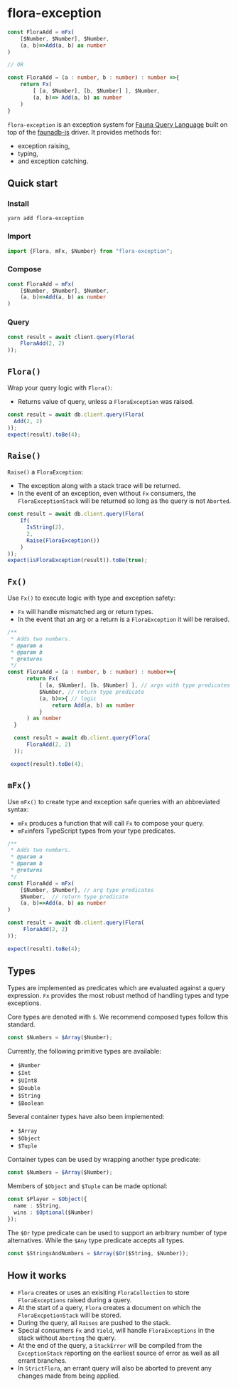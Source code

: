 # flora-exception
```typescript
const FloraAdd = mFx(
    [$Number, $Number], $Number,
    (a, b)=>Add(a, b) as number
)

// OR

const FloraAdd = (a : number, b : number) : number =>{
    return Fx(
        [ [a, $Number], [b, $Number] ], $Number,
        (a, b)=> Add(a, b) as number
    )
}
```
`flora-exception` is an exception system for [Fauna Query Language](https://docs.fauna.com/fauna/current/api/fql/) built on top of the [faunadb-js](https://github.com/fauna/faunadb-js) driver. It provides methods for:
- exception raising, 
- typing,
- and exception catching.


## Quick start

### Install
`yarn add flora-exception`

### Import
```typescript
import {Flora, mFx, $Number} from "flora-exception";
```

### Compose
```typescript
const FloraAdd = mFx(
    [$Number, $Number], $Number,
    (a, b)=>Add(a, b) as number
)
```

### Query
```typescript
const result = await client.query(Flora(
    FloraAdd(2, 2)
));
```

## `Flora()`
Wrap your query logic with `Flora()`:
- Returns value of query, unless a `FloraException` was raised.
```typescript
const result = await db.client.query(Flora(
  Add(2, 2)
));
expect(result).toBe(4);
```

## `Raise()`
`Raise()` a `FloraException`:
- The exception along with a stack trace will be returned.
- In the event of an exception, even without `Fx` consumers, the `FloraExceptionStack` will be returned so long as the query is not `Aborted`.
```typescript
const result = await db.client.query(Flora(
    If(
      IsString(2),
      2,
      Raise(FloraException())
    )
));
expect(isFloraException(result)).toBe(true);
```

## `Fx()`
Use `Fx()` to execute logic with type and exception safety:
- `Fx` will handle mismatched arg or return types. 
- In the event that an arg or a return is a `FloraException` it will be reraised.
```typescript
/**
 * Adds two numbers.
 * @param a 
 * @param b 
 * @returns 
 */
const FloraAdd = (a : number, b : number) : number=>{
      return Fx(
          [ [a, $Number], [b, $Number] ], // args with type predicates
          $Number, // return type predicate
          (a, b)=>{ // logic
              return Add(a, b) as number
          }
      ) as number
  }

  const result = await db.client.query(Flora(
      FloraAdd(2, 2)
  ));

 expect(result).toBe(4);
```

## `mFx()`
Use `mFx()` to create type and exception safe queries with an abbreviated syntax:
- `mFx` produces a function that will call `Fx` to compose your query. 
- `mFx`infers TypeScript types from your type predicates.
```typescript
/**
 * Adds two numbers.
 * @param a 
 * @param b 
 * @returns 
 */
const FloraAdd = mFx(
    [$Number, $Number], // arg type predicates
    $Number,  // return type predicate
    (a, b)=>Add(a, b) as number
)

const result = await db.client.query(Flora(
     FloraAdd(2, 2)
));

expect(result).toBe(4);
```

## Types
Types are implemented as predicates which are evaluated against a query expression. `Fx` provides the most robust method of handling types and type exceptions.

Core types are denoted with `$`. We recommend composed types follow this standard.
```typescript
const $Numbers = $Array($Number);
```

Currently, the following primitive types are available:
- `$Number`
- `$Int`
- `$UInt8`
- `$Double`
- `$String`
- `$Boolean`

Several container types have also been implemented:
- `$Array`
- `$Object`
- `$Tuple`

Container types can be used by wrapping another type predicate:
```typescript
const $Numbers = $Array($Number);
```

Members of `$Object` and `$Tuple` can be made optional:
```typescript
const $Player = $Object({
  name : $String,
  wins : $Optional($Number)
});
```

The `$Or` type predicate can be used to support an arbitrary number of type alternatives. While the `$Any` type predicate accepts all types.
```typescript
const $StringsAndNumbers = $Array($Or($String, $Number));  
```

## How it works
- `Flora` creates or uses an exisiting `FloraCollection` to store `FloraExceptions` raised during a query.
- At the start of a query, `Flora` creates a document on which the `FloraExcpetionStack` will be stored.
- During the query, all `Raises` are pushed to the stack.
- Special consumers `Fx` and `Yield`, will handle `FloraExceptions` in the stack without `Aborting` the query.
- At the end of the query, a `StackError` will be compiled from the `ExceptionStack` reporting on the earliest source of error as well as all errant branches.
- In `StrictFlora`, an errant query will also be aborted to prevent any changes made from being applied.

